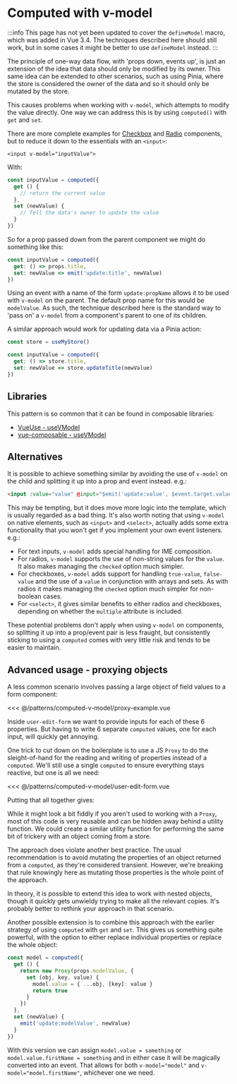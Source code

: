 <script setup>
import ProxyExample from './computed-v-model/proxy-example.vue'
</script>
# Computed with v-model

:::info
This page has not yet been updated to cover the `defineModel` macro, which was added in Vue 3.4. The techniques described here should still work, but in some cases it might be better to use `defineModel` instead.
:::

The principle of one-way data flow, with 'props down, events up', is just an extension of the idea that data should only be modified by its owner. This same idea can be extended to other scenarios, such as using Pinia, where the store is considered the owner of the data and so it should only be mutated by the store.

This causes problems when working with `v-model`, which attempts to modify the value directly. One way we can address this is by using `computed()` with `get` and `set`.

There are more complete examples for [Checkbox](../components/checkbox) and [Radio](../components/radio) components, but to reduce it down to the essentials with an `<input>`:

```vue-html
<input v-model="inputValue">
```

With:

```js
const inputValue = computed({
  get () {
    // return the current value
  },
  set (newValue) {
    // Tell the data's owner to update the value
  }
})
```

So for a prop passed down from the parent component we might do something like this:

```js
const inputValue = computed({
  get: () => props.title,
  set: newValue => emit('update:title', newValue)
})
```

Using an event with a name of the form `update:propName` allows it to be used with `v-model` on the parent. The default prop name for this would be `modelValue`. As such, the technique described here is the standard way to 'pass on' a `v-model` from a component's parent to one of its children.

A similar approach would work for updating data via a Pinia action:

```js
const store = useMyStore()

const inputValue = computed({
  get: () => store.title,
  set: newValue => store.updateTitle(newValue)
})
```

## Libraries

This pattern is so common that it can be found in composable libraries:

- [VueUse - useVModel](https://vueuse.org/core/useVModel/)
- [vue-composable - useVModel](https://pikax.me/vue-composable/composable/misc/vmodel.html)

## Alternatives

It is possible to achieve something similar by avoiding the use of `v-model` on the child and splitting it up into a prop and event instead. e.g.:

```html
<input :value="value" @input="$emit('update:value', $event.target.value)">
```

This may be tempting, but it does move more logic into the template, which is usually regarded as a bad thing. It's also worth noting that using `v-model` on native elements, such as `<input>` and `<select>`, actually adds some extra functionality that you won't get if you implement your own event listeners. e.g.:

- For text inputs, `v-model` adds special handling for IME composition.
- For radios, `v-model` supports the use of non-string values for the `value`. It also makes managing the `checked` option much simpler.
- For checkboxes, `v-model` adds support for handling `true-value`, `false-value` and the use of a `value` in conjunction with arrays and sets. As with radios it makes managing the `checked` option much simpler for non-boolean cases.
- For `<select>`, it gives similar benefits to either radios and checkboxes, depending on whether the `multiple` attribute is included.

These potential problems don't apply when using `v-model` on components, so splitting it up into a prop/event pair is less fraught, but consistently sticking to using a `computed` comes with very little risk and tends to be easier to maintain.

## Advanced usage - proxying objects

A less common scenario involves passing a large object of field values to a form component:

<<< @/patterns/computed-v-model/proxy-example.vue

Inside `user-edit-form` we want to provide inputs for each of these 6 properties. But having to write 6 separate `computed` values, one for each input, will quickly get annoying.

One trick to cut down on the boilerplate is to use a JS `Proxy` to do the sleight-of-hand for the reading and writing of properties instead of a `computed`. We'll still use a single `computed` to ensure everything stays reactive, but one is all we need:

<<< @/patterns/computed-v-model/user-edit-form.vue

Putting that all together gives:

<live-example>
  <proxy-example />
</live-example>

While it might look a bit fiddly if you aren't used to working with a `Proxy`, most of this code is very reusable and can be hidden away behind a utility function. We could create a similar utility function for performing the same bit of trickery with an object coming from a store.

The approach does violate another best practice. The usual recommendation is to avoid mutating the properties of an object returned from a `computed`, as they're considered transient. However, we're breaking that rule knowingly here as mutating those properties is the whole point of the approach.

In theory, it is possible to extend this idea to work with nested objects, though it quickly gets unwieldy trying to make all the relevant copies. It's probably better to rethink your approach in that scenario.

Another possible extension is to combine this approach with the earlier strategy of using `computed` with `get` and `set`. This gives us something quite powerful, with the option to either replace individual properties or replace the whole object:

```js
const model = computed({
  get () {
    return new Proxy(props.modelValue, {
      set (obj, key, value) {
        model.value = { ...obj, [key]: value }
        return true
      }
    })
  },
  set (newValue) {
    emit('update:modelValue', newValue)
  }
})
```

With this version we can assign `model.value = something` or `model.value.firstName = something` and in either case it will be magically converted into an event. That allows for both `v-model="model"` and `v-model="model.firstName"`, whichever one we need.
